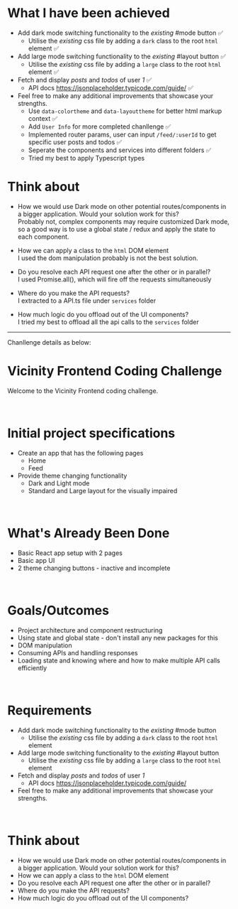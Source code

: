 # What I have been achieved
- Add dark mode switching functionality to the _existing_ #mode button ✅
  - Utilise the _existing_ css file by adding a `dark` class to the root `html` element ✅
- Add large mode switching functionality to the _existing_ #layout button ✅
  - Utilise the _existing_ css file by adding a `large` class to the root `html` element ✅
- Fetch and display _posts_ and _todos_ of user _1_ ✅
  - API docs https://jsonplaceholder.typicode.com/guide/ ✅
- Feel free to make any additional improvements that showcase your strengths.
  - Use `data-colortheme` and `data-layouttheme` for better html markup context ✅
  - Add `User Info` for more completed chanllenge ✅
  - Implemented router params, user can input `/feed/:userId` to get specific user posts and todos ✅
  - Seperate the components and services into different folders ✅
  - Tried my best to apply Typescript types


# Think about
- How we would use Dark mode on other potential routes/components in a bigger application. Would your solution work for this?
  <br>
Probably not, complex components may require customized Dark mode, so a good way is to use a global state / redux and apply the state to each component.

- How we can apply a class to the `html` DOM element
  <br>
I used the dom manipulation probably is not the best solution.

- Do you resolve each API request one after the other or in parallel?
  <br>
I used Promise.all(), which will fire off the requests simultaneously

- Where do you make the API requests?
  <br>
I extracted to a API.ts file under `services` folder

- How much logic do you offload out of the UI components?
  <br>
I tried my best to offload all the api calls to the `services` folder


<hr/>

Chanllenge details as below:
# Vicinity Frontend Coding Challenge

Welcome to the Vicinity Frontend coding challenge.

&nbsp;

# Initial project specifications

- Create an app that has the following pages
  - Home
  - Feed
- Provide theme changing functionality
  - Dark and Light mode
  - Standard and Large layout for the visually impaired

&nbsp;

# What's Already Been Done

- Basic React app setup with 2 pages
- Basic app UI
- 2 theme changing buttons - inactive and incomplete

&nbsp;

# Goals/Outcomes

- Project architecture and component restructuring
- Using state and global state - don't install any new packages for this
- DOM manipulation
- Consuming APIs and handling responses
- Loading state and knowing where and how to make multiple API calls efficiently

&nbsp;

# Requirements

- Add dark mode switching functionality to the _existing_ #mode button
  - Utilise the _existing_ css file by adding a `dark` class to the root `html` element
- Add large mode switching functionality to the _existing_ #layout button
  - Utilise the _existing_ css file by adding a `large` class to the root `html` element
- Fetch and display _posts_ and _todos_ of user _1_
  - API docs https://jsonplaceholder.typicode.com/guide/
- Feel free to make any additional improvements that showcase your strengths.

&nbsp;

# Think about

- How we would use Dark mode on other potential routes/components in a bigger application. Would your solution work for this?
- How we can apply a class to the `html` DOM element
- Do you resolve each API request one after the other or in parallel?
- Where do you make the API requests?
- How much logic do you offload out of the UI components?
